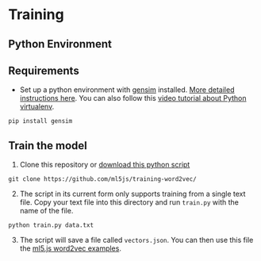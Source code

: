 # Training

## Python Environment

## Requirements

- Set up a python environment with [gensim](https://radimrehurek.com/gensim/) installed. [More detailed instructions here](https://ml5js.org/docs/training-setup.html). You can also follow this [video tutorial about Python virtualenv](https://youtu.be/nnhjvHYRsmM).

```
pip install gensim
```

## Train the model

1. Clone this repository or [download this python script](https://github.com/ml5js/training-word2vec/blob/master/train.py)

```
git clone https://github.com/ml5js/training-word2vec/
```

2. The script in its current form only supports training from a single text file. Copy your text file into this directory and run `train.py` with the name of the file.

```
python train.py data.txt
```

3. The script will save a file called `vectors.json`. You can then use this file the [ml5.js word2vec examples](https://github.com/ml5js/ml5-examples/tree/master/p5js/Word2Vec).
